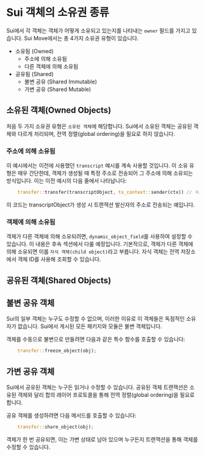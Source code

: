 # Sui 객체의 소유권 종류

Sui에서 각 객체는 객체가 어떻게 소유되고 있는지를 나타내는 `owner` 필드를 가지고 있습니다. Sui Move에서는 총 4가지 소유권 유형이 있습니다.

- 소유됨 (Owned)
    - 주소에 의해 소유됨
    - 다른 객체에 의해 소유됨
- 공유됨 (Shared)
    - 불변 공유 (Shared Immutable)
    - 가변 공유 (Shared Mutable)

## 소유된 객체(Owned Objects)

처음 두 가지 소유권 유형은 `소유된 객체`에 해당합니다. Sui에서 소유된 객체는 공유된 객체와 다르게 처리되며, 전역 정렬(global ordering)을 필요로 하지 않습니다.

### 주소에 의해 소유됨

이 예시에서는 이전에 사용했던 `transcript` 예시를 계속 사용할 것입니다. 이 소유 유형은 매우 간단한데, 객체가 생성될 때 특정 주소로 전송되어 그 주소에 의해 소유되는 방식입니다. 이는 이전 예시의 다음 줄에서 나타납니다:

```rust
    transfer::transfer(transcriptObject, tx_context::sender(ctx)) // 여기서 tx_context::sender(ctx)는 수신자입니다.
```
이 코드는 transcriptObject가 생성 시 트랜잭션 발신자의 주소로 전송되는 예입니다.

### 객체에 의해 소유됨

객체가 다른 객체에 의해 소유되려면, `dynamic_object_field`를 사용하여 설정할 수 있습니다. 이 내용은 후속 섹션에서 다룰 예정입니다. 기본적으로, 객체가 다른 객체에 의해 소유되면 이를 `자식 객체(child object)`라고 부릅니다. 자식 객체는 전역 저장소에서 객체 ID를 사용해 조회할 수 있습니다.

## 공유된 객체(Shared Objects)

## 불변 공유 객체

Sui의 일부 객체는 누구도 수정할 수 없으며, 이러한 이유로 이 객체들은 독점적인 소유자가 없습니다. Sui에서 게시된 모든 패키지와 모듈은 불변 객체입니다.

객체를 수동으로 불변으로 만들려면 다음과 같은 특수 함수를 호출할 수 있습니다:

```rust
    transfer::freeze_object(obj);
```

## 가변 공유 객체

Sui에서 공유된 객체는 누구든 읽거나 수정할 수 있습니다. 공유된 객체 트랜잭션은 소유된 객체와 달리 합의 레이어 프로토콜을 통해 전역 정렬(global ordering)을 필요로 합니다.

공유 객체를 생성하려면 다음 메서드를 호출할 수 있습니다:

```rust
    transfer::share_object(obj);
```

객체가 한 번 공유되면, 이는 가변 상태로 남아 있으며 누구든지 트랜잭션을 통해 객체를 수정할 수 있습니다.

